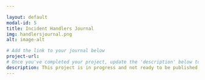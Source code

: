 ```yaml
---

layout: default
modal-id: 5
title: Incident Handlers Journal
img: handlersjournal.png
alt: image-alt

# Add the link to your journal below
project-url:
# Once you've completed your project, update the 'description' below to this one: Provided clear and concise written documentation of cybersecurity events, including detailed event descriptions, tools used, and lessons learned throughout the process.
description: This project is in progress and not ready to be published just yet. Please contact me if you'd like a sneak peek. Otherwise, stay tuned!
---
```


